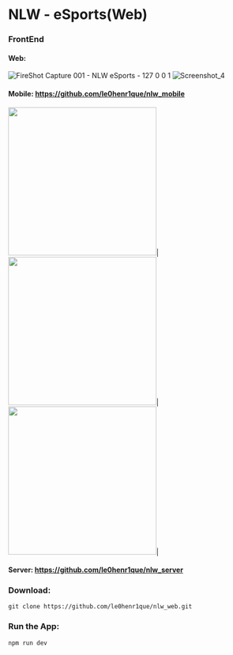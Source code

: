 # NLW - eSports(Web)

### FrontEnd
#### Web: 
![FireShot Capture 001 - NLW eSports - 127 0 0 1](https://user-images.githubusercontent.com/68018921/191514460-273758bb-7968-4cd7-9c7c-aae099cd0a8a.png)
![Screenshot_4](https://user-images.githubusercontent.com/68018921/191514815-9909d9dd-f056-43d1-927a-b886c09e5e93.png)


#### Mobile: https://github.com/le0henr1que/nlw_mobile

<img src="https://user-images.githubusercontent.com/68018921/191516591-191f6602-87bd-4717-9dd2-e488dcec7790.jpg" width="300"  >|
<img src="https://user-images.githubusercontent.com/68018921/191516616-6ab06630-215d-4d83-8fae-f04dcf58acff.jpg" width="300"  >|
<img src="https://user-images.githubusercontent.com/68018921/191516632-bcbb3c78-ffc9-4fa7-9a37-cc375cea88c3.jpg" width="300"  >|


#### Server: https://github.com/le0henr1que/nlw_server

 
### Download:  
```
git clone https://github.com/le0henr1que/nlw_web.git
```
### Run the App:  
```
npm run dev
```
